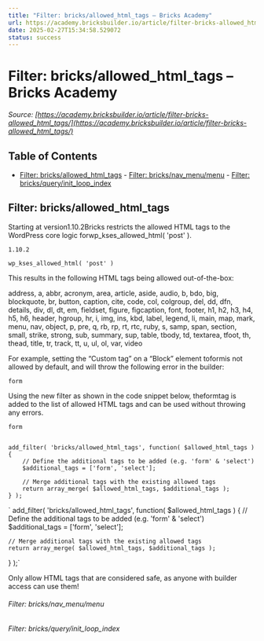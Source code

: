 ```yaml
---
title: "Filter: bricks/allowed_html_tags – Bricks Academy"
url: https://academy.bricksbuilder.io/article/filter-bricks-allowed_html_tags/
date: 2025-02-27T15:34:58.529072
status: success
---
```


# Filter: bricks/allowed_html_tags – Bricks Academy

*Source: [https://academy.bricksbuilder.io/article/filter-bricks-allowed_html_tags/](https://academy.bricksbuilder.io/article/filter-bricks-allowed_html_tags/)*

## Table of Contents

- [Filter: bricks/allowed_html_tags](#filter-bricksallowedhtmltags)
        - [Filter: bricks/nav_menu/menu](#filter-bricksnavmenumenu)
        - [Filter: bricks/query/init_loop_index](#filter-bricksqueryinitloopindex)

## Filter: bricks/allowed_html_tags

Starting at version1.10.2Bricks restricts the allowed HTML tags to the WordPress core logic forwp_kses_allowed_html( 'post' ).

`1.10.2`

`wp_kses_allowed_html( 'post' )`

This results in the following HTML tags being allowed out-of-the-box:

address, a, abbr, acronym, area, article, aside, audio, b, bdo, big, blockquote, br, button, caption, cite, code, col, colgroup, del, dd, dfn, details, div, dl, dt, em, fieldset, figure, figcaption, font, footer, h1, h2, h3, h4, h5, h6, header, hgroup, hr, i, img, ins, kbd, label, legend, li, main, map, mark, menu, nav, object, p, pre, q, rb, rp, rt, rtc, ruby, s, samp, span, section, small, strike, strong, sub, summary, sup, table, tbody, td, textarea, tfoot, th, thead, title, tr, track, tt, u, ul, ol, var, video

For example, setting the “Custom tag” on a “Block” element toformis not allowed by default, and will throw the following error in the builder:

`form`

Using the new filter as shown in the code snippet below, theformtag is added to the list of allowed HTML tags and can be used without throwing any errors.

`form`

```

add_filter( 'bricks/allowed_html_tags', function( $allowed_html_tags ) {
    // Define the additional tags to be added (e.g. 'form' & 'select')
    $additional_tags = ['form', 'select'];

    // Merge additional tags with the existing allowed tags
    return array_merge( $allowed_html_tags, $additional_tags );
} );
```

`
add_filter( 'bricks/allowed_html_tags', function( $allowed_html_tags ) {
    // Define the additional tags to be added (e.g. 'form' & 'select')
    $additional_tags = ['form', 'select'];

    // Merge additional tags with the existing allowed tags
    return array_merge( $allowed_html_tags, $additional_tags );
} );`

Only allow HTML tags that are considered safe, as anyone with builder access can use them!

###### Filter: bricks/nav_menu/menu

###### Filter: bricks/query/init_loop_index

